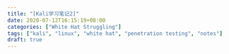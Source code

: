 ```yaml
---
title: "[Kali学习笔记2]"
date: 2020-07-12T16:15:19+08:00
categories: ["White Hat Struggling"]
tags: ["kali", "linux", "white hat", "penetration testing", "notes"]
draft: true
---
```


